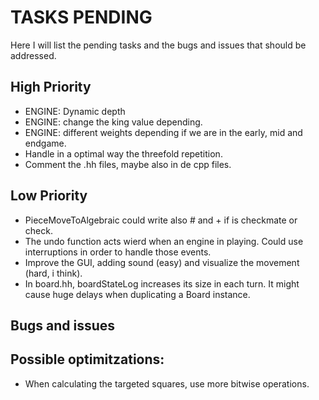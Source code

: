 # TASKS PENDING

Here I will list the pending tasks and the bugs and issues that should be addressed.

## High Priority

* ENGINE: Dynamic depth
* ENGINE: change the king value  depending.
* ENGINE: different weights depending if we are in the early, mid and endgame.
* Handle in a optimal way the threefold repetition.
* Comment the .hh files, maybe also in de cpp files.

## Low Priority

* PieceMoveToAlgebraic could write also # and + if is checkmate or check.
* The undo function acts wierd when an engine in playing. Could use interruptions in order to handle those events.
* Improve the GUI, adding sound (easy) and visualize the movement (hard, i think).
* In board.hh, boardStateLog increases its size in each turn. It might cause huge delays when duplicating a Board instance.

## Bugs and issues

## Possible optimitzations:

* When calculating the targeted squares, use more bitwise operations.